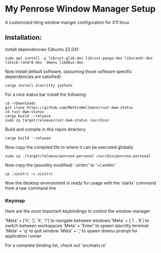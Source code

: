 # My Penrose Window Manager Setup
A customized tiling window manger configuration for X11 linux.

## Installation:
Install dependencies (Ubuntu 22.04):
```shell
sudo apt install -y librust-glib-dev librust-pango-dev libxrandr-dev libxcb-randr0-dev  dmenu libdbus-dev
```

Now install default software, (assuming those software specific dependencies are satisfied)
```shell
cargo install alacritty joshuto
```

For a nice status bar install the following:
```shell
cd ~/Downloads
git clone https://github.com/MathisWellmann/rust-dwm-status
cd rust-dwm-status
cargo build --release
sudo cp target/release/rust-dwm-status /usr/bin/
```

Build and compile in this repos directory
```shell
cargo build --release
```

Now copy the compiled file to where it can be executed globally
```shell
sudo cp ./target/release/penrose-personal /usr/bin/penrose-personal
```

Now copy the (possibly modified) '.xinitrc' to '~/.xinitrc'
```shell
cp .xinitrc ~/.xinitrc
```

Now the desktop environment is ready for usage with the 'startx' command from a raw command line

### Keymap
Here are the most important keybindings to control the window manager

'Meta' + ['h', 'j', 'k', 'l'] to navigate between windows
'Meta' + [ 1 .. 9 ] to switch between workspaces
'Meta' + 'Enter' to spawn alacritty terminal
'Meta' + 'q' to quit window
'Meta' + ',' to spawn dmenu prompt for application runner

For a complete binding list, check out 'src/main.rs'